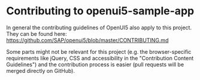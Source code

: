 # Contributing to openui5-sample-app

In general the contributing guidelines of OpenUI5 also apply to this project. They can be found here:  
https://github.com/SAP/openui5/blob/master/CONTRIBUTING.md

Some parts might not be relevant for this project (e.g. the browser-specific requirements like jQuery, CSS and accessibility in the "Contribution Content Guidelines") and the contribution process is easier (pull requests will be merged directly on GitHub).
